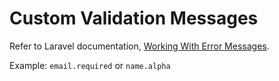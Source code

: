 # Custom Validation Messages

Refer to Laravel documentation, [Working With Error Messages](https://laravel.com/docs/5.1/validation#working-with-error-messages).

Example: ```email.required``` or ```name.alpha```